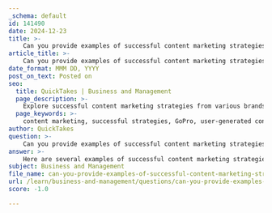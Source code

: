 ```yaml
---
_schema: default
id: 141490
date: 2024-12-23
title: >-
    Can you provide examples of successful content marketing strategies?
article_title: >-
    Can you provide examples of successful content marketing strategies?
date_format: MMM DD, YYYY
post_on_text: Posted on
seo:
  title: QuickTakes | Business and Management
  page_description: >-
    Explore successful content marketing strategies from various brands, highlighting engagement techniques like user-generated content, personalization, and informative resources that resonate with target audiences.
  page_keywords: >-
    content marketing, successful strategies, GoPro, user-generated content, Coca-Cola, personalization, Semrush, annual reports, Spotify Wrapped, listener insights, Notion, tutorials, Salesforce, informative blog, Red Bull, extreme sports, Buffer, educational content, Nike, storytelling, Mailchimp, email marketing, brand engagement, audience connection
author: QuickTakes
question: >-
    Can you provide examples of successful content marketing strategies?
answer: >-
    Here are several examples of successful content marketing strategies that have effectively engaged audiences and driven business results:\n\n1. **GoPro**: GoPro's hashtag campaigns encourage users to share their own videos and photos using GoPro cameras. This user-generated content not only showcases the product's capabilities but also fosters a sense of community among users, effectively turning customers into brand advocates.\n\n2. **Coca-Cola's "Share a Coke" Campaign**: This campaign personalized the Coca-Cola experience by replacing its iconic logo with popular names on bottles. It encouraged consumers to find bottles with their names and share photos on social media, significantly increasing brand engagement and sales.\n\n3. **Semrush's Annual Reports**: Semrush utilizes data-driven content marketing by publishing comprehensive annual reports that provide valuable insights into digital marketing trends. This positions them as thought leaders in the industry and attracts a significant audience interested in SEO and marketing analytics.\n\n4. **Spotify Wrapped**: Spotify's annual "Wrapped" campaign provides users with personalized data about their listening habits over the year. This engaging and shareable content not only delights users but also generates substantial social media buzz, enhancing brand visibility.\n\n5. **Notion's Tutorial Series**: Notion creates evergreen content through its tutorial series, which helps users understand how to use its productivity tools effectively. This type of content remains relevant over time and continues to attract new users.\n\n6. **Salesforce's Informative Blog**: Salesforce maintains a blog that offers valuable insights and practical solutions for businesses. By providing educational content, they establish authority in the B2B space and attract potential customers looking for CRM solutions.\n\n7. **Red Bull**: Red Bull's content strategy focuses on extreme sports and adventure, creating a lifestyle brand that resonates with its target audience. Their content, including videos and articles, emphasizes user-generated content and storytelling, which helps build a community around the brand.\n\n8. **Buffer**: Buffer's content strategy revolves around creating and sharing valuable, educational content that helps marketers and businesses improve their social media strategies. This approach not only builds trust but also positions Buffer as a go-to resource in the social media management space.\n\n9. **Nike**: Nike employs storytelling in its content marketing, connecting with audiences through inspirational narratives that align with their brand values. This strategy enhances customer loyalty and engagement.\n\n10. **Mailchimp**: Mailchimp focuses on providing insightful information and resources to its audience, helping them navigate email marketing effectively. Their content marketing strategy includes guides, articles, and case studies that educate users and promote their services.\n\nThese examples illustrate the diverse approaches brands can take in content marketing, from leveraging user-generated content to providing valuable insights and educational resources. Each strategy emphasizes the importance of understanding the target audience and creating content that resonates with them.
subject: Business and Management
file_name: can-you-provide-examples-of-successful-content-marketing-strategies.md
url: /learn/business-and-management/questions/can-you-provide-examples-of-successful-content-marketing-strategies
score: -1.0

---
```


&nbsp;